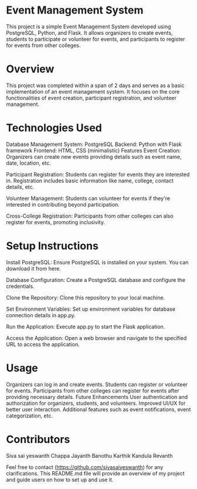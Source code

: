 
# Event Management System
This project is a simple Event Management System developed using PostgreSQL, Python, and Flask. It allows organizers to create events, students to participate or volunteer for events, and participants to register for events from other colleges.

# Overview
This project was completed within a span of 2 days and serves as a basic implementation of an event management system. It focuses on the core functionalities of event creation, participant registration, and volunteer management.

# Technologies Used
 Database Management System: PostgreSQL
 Backend: Python with Flask framework
 Frontend: HTML, CSS (minimalistic)
 Features
Event Creation: Organizers can create new events providing details such as event name, date, location, etc.

Participant Registration: Students can register for events they are interested in. Registration includes basic information like name, college, contact details, etc.

Volunteer Management: Students can volunteer for events if they're interested in contributing beyond participation.

Cross-College Registration: Participants from other colleges can also register for events, promoting inclusivity.
# Setup Instructions
Install PostgreSQL: Ensure PostgreSQL is installed on your system. You can download it from here.

Database Configuration: Create a PostgreSQL database and configure the credentials.

Clone the Repository: Clone this repository to your local machine.

Set Environment Variables: Set up environment variables for database connection details in app.py.

Run the Application: Execute app.py to start the Flask application.

Access the Application: Open a web browser and navigate to the specified URL to access the application.

# Usage
Organizers can log in and create events.
Students can register or volunteer for events.
Participants from other colleges can register for events after providing necessary details.
Future Enhancements
User authentication and authorization for organizers, students, and volunteers.
Improved UI/UX for better user interaction.
Additional features such as event notifications, event categorization, etc.

# Contributors
Siva sai yeswanth
Chappa Jayanth
Banothu Karthik
Kandula Revanth

Feel free to contact (https://github.com/sivasaiyeswanth) for any clarifications. This README.md file will provide an overview of my project and guide users on how to set up and use it.
